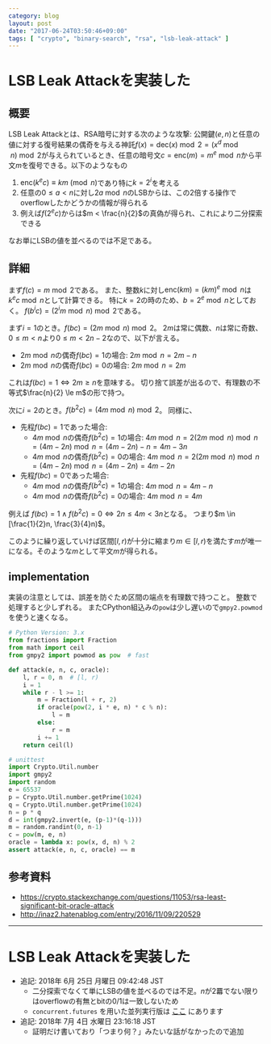 ```yaml
---
category: blog
layout: post
date: "2017-06-24T03:50:46+09:00"
tags: [ "crypto", "binary-search", "rsa", "lsb-leak-attack" ]
---
```


# LSB Leak Attackを実装した

## 概要

LSB Leak Attackとは、RSA暗号に対する次のような攻撃: 公開鍵$(e, n)$と任意の値に対する復号結果の偶奇を与える神託$f(x) = \mathrm{dec}(x) \bmod 2 = (x^d \bmod n) \bmod 2$が与えられているとき、任意の暗号文$c = \mathrm{enc}(m) = m^e \bmod n$から平文$m$を復号できる。以下のようなもの

1.  $\mathrm{enc}(k^ec) \equiv km \pmod{n}$であり特に$k = 2^i$を考える
2.  任意の$0 \le a \lt n$に対し$2a \bmod n$のLSBからは、この$2$倍する操作でoverflowしたかどうかの情報が得られる
3.  例えば$f(2^ec)$からは$m < \frac{n}{2}$の真偽が得られ、これにより二分探索できる

なお単にLSBの値を並べるのでは不足である。

## 詳細

まず$f( c) = m \bmod 2$である。
また、整数$k$に対し$\mathrm{enc}(km) = (km)^e \bmod n$は$k^ec \bmod n$として計算できる。
特に$k = 2$の時のため、$b = 2^e \bmod n$としておく。
$f(b^ic) = (2^im \bmod n) \bmod 2$である。

まず$i = 1$のとき。$f(bc) = (2m \bmod n) \bmod 2$。
$2m$は常に偶数、$n$は常に奇数、$0 \le m \lt n$より$0 \le m \lt 2n-2$なので、以下が言える。

-   $2m \bmod n$の偶奇$f(bc) = 1$の場合: $2m \bmod n = 2m - n$
-   $2m \bmod n$の偶奇$f(bc) = 0$の場合: $2m \bmod n = 2m$

これは$f(bc) = 1 \iff 2m \ge n$を意味する。
切り捨て誤差が出るので、有理数の不等式$\frac{n}{2} \le m$の形で持つ。

次に$i = 2$のとき。$f(b^2c) = (4m \bmod n) \bmod 2$。
同様に、

-   先程$f(bc) = 1$であった場合:
    -   $4m \bmod n$の偶奇$f(b^2c) = 1$の場合: $4m \bmod n = 2(2m \bmod n) \bmod n = (4m - 2n) \bmod n = (4m - 2n) - n = 4m - 3n$
    -   $4m \bmod n$の偶奇$f(b^2c) = 0$の場合: $4m \bmod n = 2(2m \bmod n) \bmod n = (4m - 2n) \bmod n = (4m - 2n) = 4m - 2n$
-   先程$f(bc) = 0$であった場合:
    -   $4m \bmod n$の偶奇$f(b^2c) = 1$の場合: $4m \bmod n = 4m - n$
    -   $4m \bmod n$の偶奇$f(b^2c) = 0$の場合: $4m \bmod n = 4m$

例えば $f(bc) = 1 \land f(b^2c) = 0 \iff 2n \le 4m \lt 3n$となる。
つまり$m \in [\frac{1}{2}n, \frac{3}{4}n)$。

このように繰り返していけば区間$[l, r)$が十分に縮まり$m \in [l, r)$を満たす$m$が唯一になる。そのような$m$として平文$m$が得られる。

## implementation

実装の注意としては、誤差を防ぐため区間の端点を有理数で持つこと。
整数で処理すると少しずれる。
またCPython組込みの`pow`は少し遅いので`gmpy2.powmod`を使うと速くなる。

``` python
# Python Version: 3.x
from fractions import Fraction
from math import ceil
from gmpy2 import powmod as pow  # fast

def attack(e, n, c, oracle):
    l, r = 0, n  # [l, r)
    i = 1
    while r - l >= 1:
        m = Fraction(l + r, 2)
        if oracle(pow(2, i * e, n) * c % n):
            l = m
        else:
            r = m
        i += 1
    return ceil(l)
```

``` python
# unittest
import Crypto.Util.number
import gmpy2
import random
e = 65537
p = Crypto.Util.number.getPrime(1024)
q = Crypto.Util.number.getPrime(1024)
n = p * q
d = int(gmpy2.invert(e, (p-1)*(q-1)))
m = random.randint(0, n-1)
c = pow(m, e, n)
oracle = lambda x: pow(x, d, n) % 2
assert attack(e, n, c, oracle) == m
```

## 参考資料

-   <https://crypto.stackexchange.com/questions/11053/rsa-least-significant-bit-oracle-attack>
-   <http://inaz2.hatenablog.com/entry/2016/11/09/220529>

---

# LSB Leak Attackを実装した

-   追記: 2018年  6月 25日 月曜日 09:42:48 JST
    -   二分探索でなくて単にLSBの値を並べるのでは不足。$n$が$2$羃でない限りはoverflowの有無とbitの0/1は一致しないため
    -   `concurrent.futures` を用いた並列実行版は [ここ](/writeup/ctf/2018/google-ctf-quals-2018-perfect-secrecy/) にあります
-   追記: 2018年  7月  4日 水曜日 23:16:18 JST
    -   証明だけ書いており「つまり何？」みたいな話がなかったので追加
